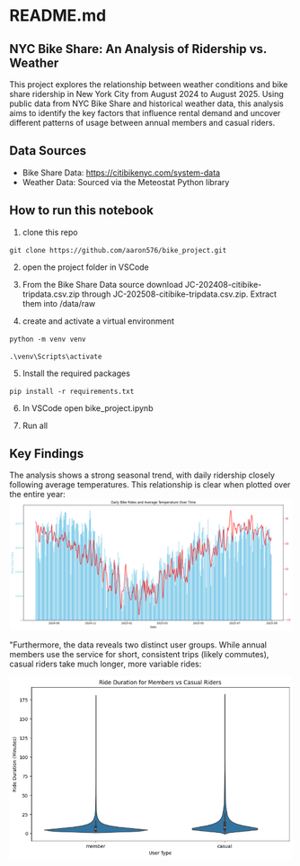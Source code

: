 # README.md

## NYC Bike Share: An Analysis of Ridership vs. Weather

This project explores the relationship between weather conditions and bike share ridership in New York City from August 2024 to August 2025. Using public data from NYC Bike Share and historical weather data, this analysis aims to identify the key factors that influence rental demand and uncover different patterns of usage between annual members and casual riders.

## Data Sources
- Bike Share Data: https://citibikenyc.com/system-data
- Weather Data: Sourced via the Meteostat Python library

## How to run this notebook

1. clone this repo

`git clone https://github.com/aaron576/bike_project.git`

2. open the project folder in VSCode

3. From the Bike Share Data source download JC-202408-citibike-tripdata.csv.zip through JC-202508-citibike-tripdata.csv.zip. Extract them into /data/raw

4. create and activate a virtual environment

`python -m venv venv`

`.\venv\Scripts\activate`

5. Install the required packages

`pip install -r requirements.txt`

6. In VSCode open bike_project.ipynb

7. Run all


## Key Findings

The analysis shows a strong seasonal trend, with daily ridership closely following average temperatures. This relationship is clear when plotted over the entire year:
![Daily Rides vs. Temperature](reports/dual_axis_plot.png)

"Furthermore, the data reveals two distinct user groups. While annual members use the service for short, consistent trips (likely commutes), casual riders take much longer, more variable rides: 

![Member vs. Casual Ride Durations](reports/violin_plot.png)
